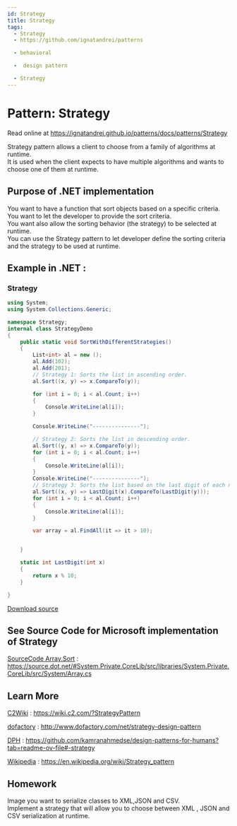 ```yaml
---
id: Strategy
title: Strategy
tags:
  - Strategy
  - https://github.com/ignatandrei/patterns

  - behavioral

  -  design pattern

  - Strategy
---
```


# Pattern:  Strategy

Read online at https://ignatandrei.github.io/patterns/docs/patterns/Strategy

<!-- id : 11 -->
Strategy pattern allows a client to choose from a family of algorithms at runtime.    <br />
It is used when the client expects to have multiple algorithms and wants to choose one of them at runtime.    <br />

## Purpose of .NET implementation

You want to have a function that sort objects based on a specific criteria.    <br />
You want to let the developer to provide the sort criteria.    <br />
You want also  allow the sorting behavior (the strategy) to be selected at runtime.    <br />
You can use the Strategy pattern to let developer define the sorting criteria and the strategy to be used at runtime.    <br />

## Example in .NET : 


###  Strategy
```csharp showLineNumbers title="Strategy example for Pattern Strategy"
using System;
using System.Collections.Generic;

namespace Strategy;
internal class StrategyDemo
{
    public static void SortWithDifferentStrategies()
    {
        List<int> al = new ();
        al.Add(102);
        al.Add(201);
        // Strategy 1: Sorts the list in ascending order.
        al.Sort((x, y) => x.CompareTo(y));

        for (int i = 0; i < al.Count; i++)
        {
            Console.WriteLine(al[i]);
        }

        Console.WriteLine("---------------");

        // Strategy 2: Sorts the list in descending order.
        al.Sort((y, x) => x.CompareTo(y));
        for (int i = 0; i < al.Count; i++)
        {
            Console.WriteLine(al[i]);
        }
        Console.WriteLine("---------------");
        // Strategy 3: Sorts the list based on the last digit of each number.
        al.Sort((x, y) => LastDigit(x).CompareTo(LastDigit(y)));
        for (int i = 0; i < al.Count; i++)
        {
            Console.WriteLine(al[i]);
        }

        var array = al.FindAll(it => it > 10);


    }

    static int LastDigit(int x)
    {
        return x % 10;
    }

}


```


[Download source](/zipSourceCodes/strategy.zip)



## See Source Code for Microsoft implementation of Strategy


[SourceCode Array.Sort](https://source.dot.net/#System.Private.CoreLib/src/libraries/System.Private.CoreLib/src/System/Array.cs) : https://source.dot.net/#System.Private.CoreLib/src/libraries/System.Private.CoreLib/src/System/Array.cs


## Learn More


[C2Wiki](https://wiki.c2.com/?StrategyPattern) : https://wiki.c2.com/?StrategyPattern   

[dofactory](http://www.dofactory.com/net/strategy-design-pattern) : http://www.dofactory.com/net/strategy-design-pattern   

[DPH](https://github.com/kamranahmedse/design-patterns-for-humans?tab=readme-ov-file#-strategy) : https://github.com/kamranahmedse/design-patterns-for-humans?tab=readme-ov-file#-strategy   

[Wikipedia](https://en.wikipedia.org/wiki/Strategy_pattern) : https://en.wikipedia.org/wiki/Strategy_pattern   


## Homework


Image you want to serialize classes to XML,JSON and CSV.    <br />
Implement a strategy that will allow you to choose between XML , JSON and CSV serialization at runtime.    <br />


